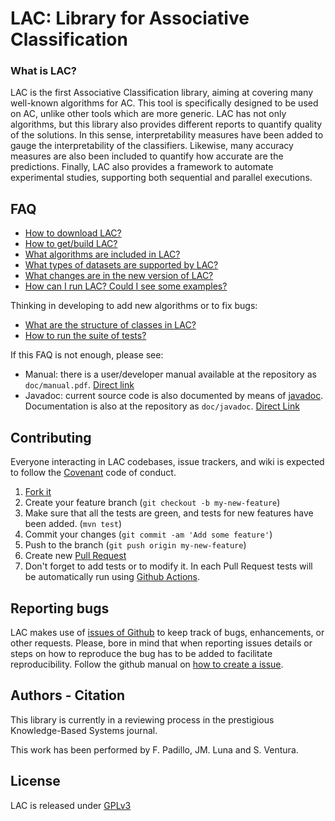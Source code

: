 # LAC: Library for Associative Classification

### What is LAC?

LAC is the first Associative Classification library, aiming at covering many well-known algorithms for AC. This tool is specifically designed to be used on AC, unlike other tools which are more generic. LAC has not only algorithms, but this library also provides different reports to quantify quality of the solutions. In this sense, interpretability measures have been added to gauge the interpretability of the classifiers. Likewise, many accuracy measures are also been included to quantify how accurate are the predictions. Finally, LAC also provides a framework to automate experimental studies, supporting both sequential and parallel executions.


## FAQ

* [How to download LAC?](https://github.com/kdis-lab/lac/wiki/Downloading-LAC)
* [How to get/build LAC?](https://github.com/kdis-lab/lac/wiki/Building-LAC)
* [What algorithms are included in LAC?](https://github.com/kdis-lab/lac/wiki/Algorithms-included-in-LAC)
* [What types of datasets are supported by LAC?](https://github.com/kdis-lab/lac/wiki/Type-of-datasets-supported-by-LAC)
* [What changes are in the new version of LAC?](https://github.com/kdis-lab/lac/blob/main/CHANGELOG.md)
* [How can I run LAC? Could I see some examples?](https://github.com/kdis-lab/lac/wiki/Examples.-Running-LAC)

Thinking in developing to add new algorithms or to fix bugs:

* [What are the structure of classes in LAC?](https://github.com/kdis-lab/lac/wiki/Structure-of-classes-in-LAC)
* [How to run the suite of tests?](https://github.com/kdis-lab/lac/wiki/Running-tests)


If this FAQ is not enough, please see:

* Manual: there is a user/developer manual available at the repository as `doc/manual.pdf`. [Direct link](https://github.com/kdis-lab/lac/blob/v0.2.0/doc/manual.pdf)
* Javadoc: current source code is also documented by means of [javadoc](https://docs.oracle.com/javase/8/docs/technotes/tools/windows/javadoc.html). Documentation is also at the repository as `doc/javadoc`. [Direct Link](https://github.com/kdis-lab/lac/blob/v0.2.0/doc/javadoc)


## Contributing

Everyone interacting in LAC codebases, issue trackers, and wiki is expected to follow the [Covenant](https://www.contributor-covenant.org/version/2/0/code_of_conduct) code of conduct.

1. [Fork it](http://github.com/kdis-lab/lac/fork)
2. Create your feature branch (`git checkout -b my-new-feature`)
3. Make sure that all the tests are green, and tests for new features have been added. (`mvn test`)
4. Commit your changes (`git commit -am 'Add some feature'`)
5. Push to the branch (`git push origin my-new-feature`)
6. Create new [Pull Request](https://help.github.com/en/desktop/contributing-to-projects/creating-a-pull-request)
7. Don't forget to add tests or to modify it. In each Pull Request tests will be automatically run using [Github Actions](https://github.com/features/actions).

## Reporting bugs

LAC makes use of [issues of Github](https://github.com/kdis-lab/lac/issues) to keep track of bugs, enhancements, or other requests. Please, bore in mind that when reporting issues details or steps on how to reproduce the bug has to be added to facilitate reproducibility. Follow the github manual on [how to create a issue](https://help.github.com/en/github/managing-your-work-on-github/creating-an-issue).

## Authors - Citation

This library is currently in a reviewing process in the prestigious Knowledge-Based Systems journal.

This work has been performed by F. Padillo, JM. Luna and S. Ventura.

## License

LAC is released under [GPLv3](https://opensource.org/licenses/GPL-3.0)

